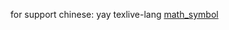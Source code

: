 for support chinese: yay texlive-lang
[math_symbol](https://en.wikibooks.org/wiki/LaTeX/Mathematics)
